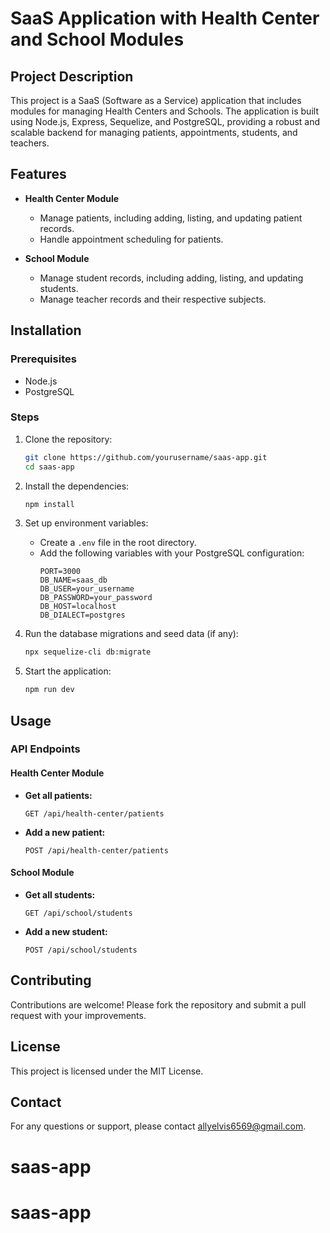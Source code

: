 # SaaS Application with Health Center and School Modules

## Project Description
This project is a SaaS (Software as a Service) application that includes modules for managing Health Centers and Schools. The application is built using Node.js, Express, Sequelize, and PostgreSQL, providing a robust and scalable backend for managing patients, appointments, students, and teachers.

## Features
- **Health Center Module**
  - Manage patients, including adding, listing, and updating patient records.
  - Handle appointment scheduling for patients.
  
- **School Module**
  - Manage student records, including adding, listing, and updating students.
  - Manage teacher records and their respective subjects.

## Installation

### Prerequisites
- Node.js
- PostgreSQL

### Steps
1. Clone the repository:
   ```bash
   git clone https://github.com/yourusername/saas-app.git
   cd saas-app
   ```

2. Install the dependencies:
   ```bash
   npm install
   ```

3. Set up environment variables:
   - Create a `.env` file in the root directory.
   - Add the following variables with your PostgreSQL configuration:
     ```plaintext
     PORT=3000
     DB_NAME=saas_db
     DB_USER=your_username
     DB_PASSWORD=your_password
     DB_HOST=localhost
     DB_DIALECT=postgres
     ```

4. Run the database migrations and seed data (if any):
   ```bash
   npx sequelize-cli db:migrate
   ```

5. Start the application:
   ```bash
   npm run dev
   ```

## Usage

### API Endpoints

#### Health Center Module
- **Get all patients:**
  ```http
  GET /api/health-center/patients
  ```

- **Add a new patient:**
  ```http
  POST /api/health-center/patients
  ```

#### School Module
- **Get all students:**
  ```http
  GET /api/school/students
  ```

- **Add a new student:**
  ```http
  POST /api/school/students
  ```

## Contributing
Contributions are welcome! Please fork the repository and submit a pull request with your improvements.

## License
This project is licensed under the MIT License. 

## Contact
For any questions or support, please contact allyelvis6569@gmail.com.
# saas-app
# saas-app
